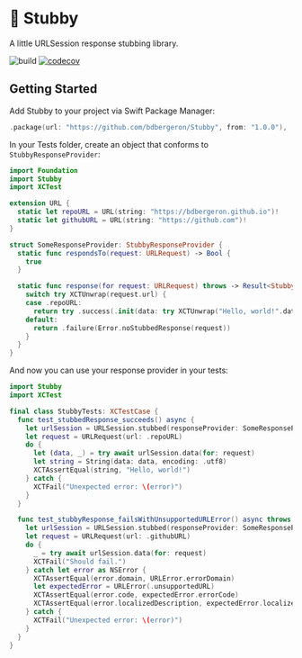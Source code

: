 # 🥸 Stubby
A little URLSession response stubbing library.

![build](https://github.com/bdbergeron/stubby/actions/workflows/build-and-test.yml/badge.svg)
[![codecov](https://codecov.io/gh/bdbergeron/Stubby/graph/badge.svg?token=vIOaloNoGB)](https://codecov.io/gh/bdbergeron/Stubby)

## Getting Started

Add Stubby to your project via Swift Package Manager:

```swift
.package(url: "https://github.com/bdbergeron/Stubby", from: "1.0.0"),
```

In your Tests folder, create an object that conforms to `StubbyResponseProvider`:

```swift
import Foundation
import Stubby
import XCTest

extension URL {
  static let repoURL = URL(string: "https://bdbergeron.github.io")!
  static let githubURL = URL(string: "https://github.com")!
}

struct SomeResponseProvider: StubbyResponseProvider {
  static func respondsTo(request: URLRequest) -> Bool {
    true
  }

  static func response(for request: URLRequest) throws -> Result<StubbyResponse, Error> {
    switch try XCTUnwrap(request.url) {
    case .repoURL:
      return try .success(.init(data: try XCTUnwrap("Hello, world!".data(using: .utf8)), for: .repoURL))
    default:
      return .failure(Error.noStubbedResponse(request))
    }
  }
}
```

And now you can use your response provider in your tests:

```swift
import Stubby
import XCTest

final class StubbyTests: XCTestCase {
  func test_stubbedResponse_succeeds() async {
    let urlSession = URLSession.stubbed(responseProvider: SomeResponseProvider.self)
    let request = URLRequest(url: .repoURL)
    do {
      let (data, _) = try await urlSession.data(for: request)
      let string = String(data: data, encoding: .utf8)
      XCTAssertEqual(string, "Hello, world!")
    } catch {
      XCTFail("Unexpected error: \(error)")
    }
  }

  func test_stubbyResponse_failsWithUnsupportedURLError() async throws {
    let urlSession = URLSession.stubbed(responseProvider: SomeResponseProvider.self)
    let request = URLRequest(url: .githubURL)
    do {
      _ = try await urlSession.data(for: request)
      XCTFail("Should fail.")
    } catch let error as NSError {
      XCTAssertEqual(error.domain, URLError.errorDomain)
      let expectedError = URLError(.unsupportedURL)
      XCTAssertEqual(error.code, expectedError.errorCode)
      XCTAssertEqual(error.localizedDescription, expectedError.localizedDescription)
    } catch {
      XCTFail("Unexpected error: \(error)")
    }
  }
}
```
